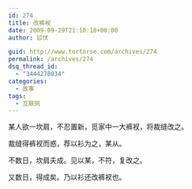 ```yaml
---
id: 274
title: 改裤衩
date: 2009-09-29T21:10:18+00:00
author: 愆伏

guid: http://www.tortorse.com/archives/274
permalink: /archives/274
dsq_thread_id:
  - "3444278034"
categories:
  - 故事
tags:
  - 互联网
---
```

某人欲一坎肩，不忍置新，觅家中一大裤衩，将裁缝改之。

裁缝得裤衩而惑，荐以衫为之，某从。

不数日，坎肩夫成。见以某，不符，复改之。

又数日，得成矣。乃以衫还改裤衩也。